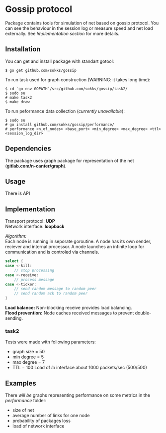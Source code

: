 # Gossip protocol

Package contains tools for simulation of net based on gossip protocol.
You can see the behaviour in the session log or measure speed and net 
load externally.
See *Implementation section* for more details.

## Installation
You can get and install package with standart gotool:
```console
$ go get github.com/sokks/gossip
```
To run task used for graph construction (WARNING: it takes long time):
```console
$ cd `go env GOPATH`/src/github.com/sokks/gossip/task2/
$ sudo su
# make task2
$ make draw
```
To run peformance data collection (*currently unavailable*):
```console
$ sudo su
# go install github.com/sokks/gossip/performance/
# performance <n_of_nodes> <base_port> <min_degree> <max_degree> <ttl> <session_log_dir>
```

## Dependencies
The package uses graph package for representation of the net (**gitlab.com/n-canter/graph**).

## Usage
There is API 

## Implementation
Transport protocol: **UDP**  
Network interface: **loopback**

*Algorithm:*  
Each node is running in seporate goroutine. A node has its own sender, reciever and internal processor.
A node launches an infinite loop for communication and is controled via channels.
```go
select {
case <-kill:
    // stop processing
case <-receive:
    // process message
case <-ticker:
    // send random message to random peer
    // send random ack to random peer
} 
```
**Load balance:** Non-blocking receive provides load balancing.  
**Flood prevention:** Node caches received messages to prevent double-sending.

### task2
Tests were made with following parameters:
- graph size = 50
- min degree = 5
- max degree = 7
- TTL = 100
Load of *lo* interface about 1000 packets/sec (500/500)

## Examples
There *will be* graphs representing performance on some metrics in the *performance* folder:
- size of net
- average number of links for one node
- probability of packages loss
- load of network interface
